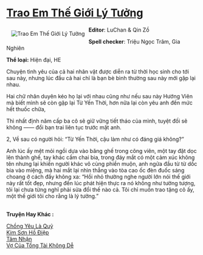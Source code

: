 <a href="https://utruyen.com/truyen/trao-em-the-gioi-ly-tuong/18683/" title="Trao Em Thế Giới Lý Tưởng"><h1>Trao Em Thế Giới Lý Tưởng</h1></a><div style="display:table"><img align="right" style="float: left; padding: 10px;" src="https://utruyen.com/images/story/200x260/trao-em-the-gioi-ly-tuong.jpg" alt="Trao Em Thế Giới Lý Tưởng"><b>Editor</b>: LuChan & Qin Zồ<p></p><b>Spell checker</b>: Triệu Ngọc Trâm, Gia Nghiên<p></p><b>Thể loại:</b> Hiện đại, HE<p></p>Chuyện tình yêu của cả hai nhân vật được diễn ra từ thời học sinh cho tới sau này, nhưng lúc đầu cả hai chỉ là bạn bè bình thường sau này mới gặp lại nhau.<p></p>Hai chữ nhân duyên kéo họ lại với nhau cũng như nếu sau này Hướng Viên mà biết mình sẽ còn gặp lại Từ Yến Thời, hơn nữa lại còn yêu anh đến mức hết thuốc chữa,<p></p>Thì nhất định năm cấp ba cô sẽ giữ vững tiết tháo của mình, tuyệt đối sẽ không —— đổi bạn trai liên tục trước mặt anh.<p></p>2, Về sau có người hỏi: “Từ Yến Thời, cậu làm như có đáng giá không?”<p></p>Anh lúc ấy mệt mỏi ngồi dựa vào băng ghế trong công viên, một tay đặt dọc lên thành ghế, tay khác cầm chai bia, trong đáy mắt có một cảm xúc không tên nhưng lại khiến người khác vô cùng phiền muộn, anh ngửa đầu từ từ dốc bia vào miệng, mà hai mắt lại nhìn thẳng vào tòa cao ốc đèn đuốc sáng choang ở cách đấy không xa: “Hồi nhỏ thường nghe người lớn nói thế giới này rất tốt đẹp, nhưng đến lúc phát hiện thực ra nó không như tưởng tượng, tôi lại chưa từng nghĩ phải sửa đổi thế nào cả. Tôi chỉ muốn trao tặng cô ấy, một thế giới tôi cho rằng là lý tưởng.”</div><p><br><b>Truyện Hay Khác :</b></p><a href="https://utruyen.com/truyen/chong-yeu-la-quy/19236/" alt="Chồng Yêu Là Quỷ">Chồng Yêu Là Quỷ</a><br/><a href="https://github.com/quanluxury/ngontinhhot/tree/master/truyenhay/18797/" alt="Kim Sơn Hồ Điệp">Kim Sơn Hồ Điệp</a><br/><a href="https://github.com/quanluxury/ngontinhhot/tree/master/truyenhay/19372/" alt="Tâm Nhận">Tâm Nhận</a><br/><a href="https://github.com/quanluxury/ngontinhhot/tree/master/truyenhay/19168/" alt="Vợ Của Tổng Tài Không Dễ">Vợ Của Tổng Tài Không Dễ</a><br/>